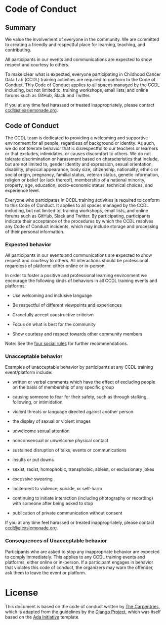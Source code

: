 # Code of Conduct

## Summary

We value the involvement of everyone in the community.
We are committed to creating a friendly and respectful place for learning, teaching, and contributing.

All participants in our events and communications are expected to show respect and courtesy to others.

To make clear what is expected, everyone participating in Childhood Cancer Data Lab (CCDL) training activities are required to conform to the Code of Conduct.
This Code of Conduct applies to all spaces managed by the CCDL including, but not limited to, training workshops, email lists, and online forums such as GitHub, Slack and Twitter.

If you at any time feel harassed or treated inappropriately, please contact [ccdl@alexslemonade.org](mailto:ccdl@alexslemonade.org).


## Code of Conduct

The CCDL team is dedicated to providing a welcoming and supportive environment for all people, regardless of background or identity.
As such, we do not tolerate behavior that is disrespectful to our teachers or learners or that excludes, intimidates, or causes discomfort to others.
We do not tolerate discrimination or harassment based on characteristics that include, but are not limited to, gender identity and expression, sexual orientation, disability, physical appearance, body size, citizenship, nationality, ethnic or social origin, pregnancy, familial status, veteran status, genetic information, religion or belief (or lack thereof), membership of a national minority, property, age, education, socio-economic status, technical choices, and experience level.

Everyone who participates in CCDL training activities is required to conform to this Code of Conduct.
It applies to all spaces managed by the CCDL including, but not limited to, training workshops, email lists, and online forums such as GitHub, Slack and Twitter.
By participating, participants indicate their acceptance of the procedures by which the CCDL resolves any Code of Conduct incidents, which may include storage and processing of their personal information.

### Expected behavior

All participants in our events and communications are expected to show respect and courtesy to others.
All interactions should be professional regardless of platform: either online or in-person.

In order to foster a positive and professional learning environment we encourage the following kinds of behaviors in all CCDL training events and platforms:

- Use welcoming and inclusive language

- Be respectful of different viewpoints and experiences

- Gracefully accept constructive criticism

- Focus on what is best for the community

- Show courtesy and respect towards other community members

Note: See the [four social rules](https://www.recurse.com/manual#sub-sec-social-rules) for further recommendations.

### Unacceptable behavior

Examples of unacceptable behavior by participants at any CCDL training event/platform include:

- written or verbal comments which have the effect of excluding people on the basis of membership of any specific group

- causing someone to fear for their safety, such as through stalking, following, or intimidation

- violent threats or language directed against another person

- the display of sexual or violent images

- unwelcome sexual attention

- nonconsensual or unwelcome physical contact

- sustained disruption of talks, events or communications

- insults or put downs

- sexist, racist, homophobic, transphobic, ableist, or exclusionary jokes

- excessive swearing

- incitement to violence, suicide, or self-harm

- continuing to initiate interaction (including photography or recording) with someone after being asked to stop

- publication of private communication without consent

If you at any time feel harassed or treated inappropriately, please contact ccdl@alexslemonade.org.

### Consequences of Unacceptable behavior

Participants who are asked to stop any inappropriate behavior are expected to comply immediately.
This applies to any CCDL training events and platforms, either online or in-person.
If a participant engages in behavior that violates this code of conduct, the organizers may warn the offender, ask them to leave the event or platform.

# License

This document is based on the code of conduct written by [The Carpentries](https://docs.carpentries.org/topic_folders/policies/code-of-conduct.html#code-of-conduct-detailed-view), which is adapted from the guidelines by the [Django Project](https://www.djangoproject.com/conduct/enforcement-manual/), which was itself based on the [Ada Initiative](http://geekfeminism.wikia.com/wiki/Conference_anti-harassment/Responding_to_reports) template.

